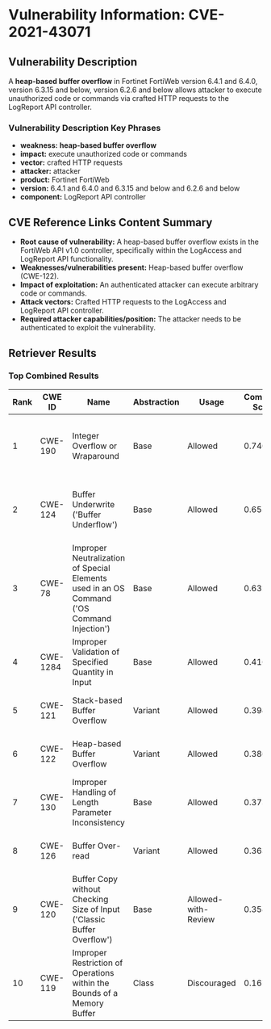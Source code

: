 # Vulnerability Information: CVE-2021-43071

## Vulnerability Description
A **heap-based buffer overflow** in Fortinet FortiWeb version 6.4.1 and 6.4.0, version 6.3.15 and below, version 6.2.6 and below allows attacker to execute unauthorized code or commands via crafted HTTP requests to the LogReport API controller.

### Vulnerability Description Key Phrases
- **weakness:** **heap-based buffer overflow**
- **impact:** execute unauthorized code or commands
- **vector:** crafted HTTP requests
- **attacker:** attacker
- **product:** Fortinet FortiWeb
- **version:** 6.4.1 and 6.4.0 and 6.3.15 and below and 6.2.6 and below
- **component:** LogReport API controller

## CVE Reference Links Content Summary
- **Root cause of vulnerability:** A heap-based buffer overflow exists in the FortiWeb API v1.0 controller, specifically within the LogAccess and LogReport API functionality.
- **Weaknesses/vulnerabilities present:** Heap-based buffer overflow (CWE-122).
- **Impact of exploitation:** An authenticated attacker can execute arbitrary code or commands.
- **Attack vectors:** Crafted HTTP requests to the LogAccess and LogReport API controller.
- **Required attacker capabilities/position:** The attacker needs to be authenticated to exploit the vulnerability.

## Retriever Results

### Top Combined Results

| Rank | CWE ID | Name | Abstraction | Usage | Combined Score | Retrievers | Individual Scores |
|------|--------|------|-------------|-------|---------------|------------|-------------------|
| 1 | CWE-190 | Integer Overflow or Wraparound | Base | Allowed | 0.7404 | dense, sparse, graph | dense: 0.521, sparse: 0.214, graph: 1.000 |
| 2 | CWE-124 | Buffer Underwrite ('Buffer Underflow') | Base | Allowed | 0.6519 | dense, sparse, graph | dense: 0.545, sparse: 0.201, graph: 0.740 |
| 3 | CWE-78 | Improper Neutralization of Special Elements used in an OS Command ('OS Command Injection') | Base | Allowed | 0.6325 | dense, sparse, graph | dense: 0.550, sparse: 0.200, graph: 0.679 |
| 4 | CWE-1284 | Improper Validation of Specified Quantity in Input | Base | Allowed | 0.4165 | sparse, graph | sparse: 0.208, graph: 0.832 |
| 5 | CWE-121 | Stack-based Buffer Overflow | Variant | Allowed | 0.3940 | dense, sparse | dense: 0.591, sparse: 0.229 |
| 6 | CWE-122 | Heap-based Buffer Overflow | Variant | Allowed | 0.3865 | dense, sparse | dense: 0.568, sparse: 0.235 |
| 7 | CWE-130 | Improper Handling of Length Parameter Inconsistency | Base | Allowed | 0.3736 | dense, sparse | dense: 0.523, sparse: 0.195 |
| 8 | CWE-126 | Buffer Over-read | Variant | Allowed | 0.3631 | dense, sparse | dense: 0.544, sparse: 0.211 |
| 9 | CWE-120 | Buffer Copy without Checking Size of Input ('Classic Buffer Overflow') | Base | Allowed-with-Review | 0.3585 | dense, sparse | dense: 0.533, sparse: 0.190 |
| 10 | CWE-119 | Improper Restriction of Operations within the Bounds of a Memory Buffer | Class | Discouraged | 0.1672 | dense, sparse | dense: 0.517, sparse: 0.201 |

